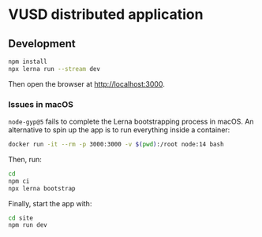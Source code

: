 # VUSD distributed application

## Development

```sh
npm install
npx lerna run --stream dev
```

Then open the browser at <http://localhost:3000>.

### Issues in macOS

`node-gyp@5` fails to complete the Lerna bootstrapping process in macOS.
An alternative to spin up the app is to run everything inside a container:

```sh
docker run -it --rm -p 3000:3000 -v $(pwd):/root node:14 bash
```

Then, run:

```sh
cd
npm ci
npx lerna bootstrap
```

Finally, start the app with:

```sh
cd site
npm run dev
```
